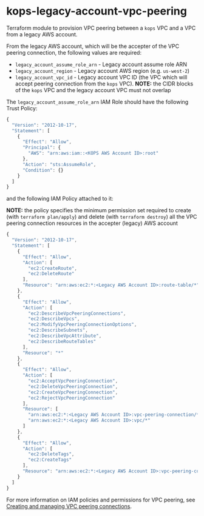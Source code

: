 # kops-legacy-account-vpc-peering

Terraform module to provision VPC peering between a `kops` VPC and a VPC from a legacy AWS account.

From the legacy AWS account, which will be the accepter of the VPC peering connection, the following values are
required:

- `legacy_account_assume_role_arn` - Legacy account assume role ARN
- `legacy_account_region` - Legacy account AWS region (e.g. `us-west-2`)
- `legacy_account_vpc_id` - Legacy account VPC ID (the VPC which will accept peering connection from the `kops` VPC).
  **NOTE:** the CIDR blocks of the `kops` VPC and the legacy account VPC must not overlap

The `legacy_account_assume_role_arn` IAM Role should have the following Trust Policy:

```js
{
  "Version": "2012-10-17",
  "Statement": [
    {
      "Effect": "Allow",
      "Principal": {
        "AWS": "arn:aws:iam::<KOPS AWS Account ID>:root"
      },
      "Action": "sts:AssumeRole",
      "Condition": {}
    }
  ]
}
```

and the following IAM Policy attached to it:

**NOTE:** the policy specifies the minimum permission set required to create (with `terraform plan/apply`) and delete
(with `terraform destroy`) all the VPC peering connection resources in the accepter (legacy) AWS account

```js
{
  "Version": "2012-10-17",
  "Statement": [
    {
      "Effect": "Allow",
      "Action": [
        "ec2:CreateRoute",
        "ec2:DeleteRoute"
      ],
      "Resource": "arn:aws:ec2:*:<Legacy AWS Account ID>:route-table/*"
    },
    {
      "Effect": "Allow",
      "Action": [
        "ec2:DescribeVpcPeeringConnections",
        "ec2:DescribeVpcs",
        "ec2:ModifyVpcPeeringConnectionOptions",
        "ec2:DescribeSubnets",
        "ec2:DescribeVpcAttribute",
        "ec2:DescribeRouteTables"
      ],
      "Resource": "*"
    },
    {
      "Effect": "Allow",
      "Action": [
        "ec2:AcceptVpcPeeringConnection",
        "ec2:DeleteVpcPeeringConnection",
        "ec2:CreateVpcPeeringConnection",
        "ec2:RejectVpcPeeringConnection"
      ],
      "Resource": [
        "arn:aws:ec2:*:<Legacy AWS Account ID>:vpc-peering-connection/*",
        "arn:aws:ec2:*:<Legacy AWS Account ID>:vpc/*"
      ]
    },
    {
      "Effect": "Allow",
      "Action": [
        "ec2:DeleteTags",
        "ec2:CreateTags"
      ],
      "Resource": "arn:aws:ec2:*:<Legacy AWS Account ID>:vpc-peering-connection/*"
    }
  ]
}
```

For more information on IAM policies and permissions for VPC peering, see
[Creating and managing VPC peering connections](https://docs.aws.amazon.com/vpc/latest/userguide/VPC_IAM.html#vpcpeeringiam).
